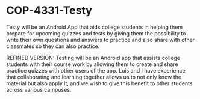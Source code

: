 # COP-4331-Testy
Testy will be an Android App that aids college students in helping them prepare for upcoming quizzes and tests by giving them the possibility to write their own questions and answers to practice and also share with other classmates so they can also practice.

REFINED VERSION:
Testing will be an Android app that assists college students with their course work by allowing them to create and share practice quizzes with other users of the app. Luis and I have experience that collaborating and learning together allows us to not only know the material but also apply it, and we wish to give this benefit to other students across various campuses.
